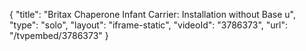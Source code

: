 {
    "title": "Britax Chaperone Infant Carrier: Installation without Base u",
    "type": "solo",
    "layout": "iframe-static",
    "videoId": "3786373",
    "url": "\/tvpembed\/3786373"
}